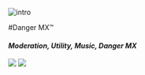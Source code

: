 
![intro](http://i.imgur.com/Vmf1qDS.png)

#Danger MX™
#### *Moderation, Utility, Music, Danger MX*
[<img src="https://img.shields.io/badge/Support-me!-orange.svg">](https://www.patreon.com/user?u=3635475)  [<img  src="https://discordapp.com/api/guilds/133049272517001216/widget.png?style=shield">](https://discord.gg/Tgg4kaF)


